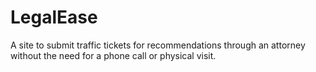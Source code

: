# LegalEase
A site to submit traffic tickets for recommendations through an attorney without the need for a phone call or physical visit.
